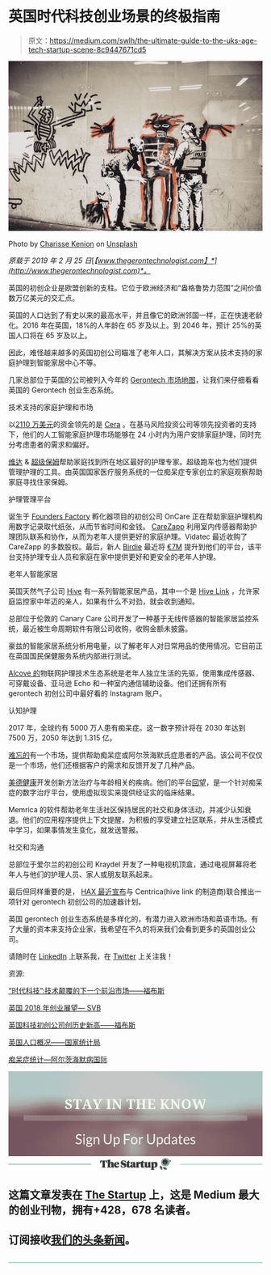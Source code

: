 # 英国时代科技创业场景的终极指南

> 原文：<https://medium.com/swlh/the-ultimate-guide-to-the-uks-age-tech-startup-scene-8c9447671cd5>

![](img/205e7e8ff9a25f9c482d9bbe24698455.png)

Photo by [Charisse Kenion](https://unsplash.com/@charissek?utm_source=medium&utm_medium=referral) on [Unsplash](https://unsplash.com?utm_source=medium&utm_medium=referral)

*原载于 2019 年 2 月 25 日*[*【www.thegerontechnologist.com】*](http://www.thegerontechnologist.com)*。*

英国的初创企业是欧盟创新的支柱。它位于欧洲经济和“盎格鲁势力范围”之间价值数万亿美元的交汇点。

英国的人口达到了有史以来的最高水平，并且像它的欧洲邻国一样，正在快速老龄化。2016 年在英国，18%的人年龄在 65 岁及以上。到 2046 年，预计 25%的英国人口将在 65 岁及以上。

因此，难怪越来越多的英国初创公司瞄准了老年人口，其解决方案从技术支持的家庭护理到智能家居中心不等。

几家总部位于英国的公司被列入今年的 [Gerontech 市场地图](http://www.thegerontechnologist.com/)，让我们来仔细看看英国的 Gerontech 创业生态系统。

技术支持的家庭护理和市场

以[2110 万美元](https://www.crunchbase.com/search/funding_rounds/field/organizations/funding_total/cera)的资金领先的是 [Cera](https://ceracare.co.uk/) 。在基马风险投资公司等领先投资者的支持下，他们的人工智能家庭护理市场能够在 24 小时内为用户安排家庭护理，同时充分考虑患者的需求和偏好。

[维达](https://vida.co.uk/) & [超级保姆](https://supercarers.com/)帮助家庭找到所在地区最好的护理专家。超级跑车也为他们提供管理护理的工具。由英国国家医疗服务系统的一位痴呆症专家创立的家庭观察帮助家庭寻找住家保姆。

护理管理平台

诞生于 [Founders Factory](https://foundersfactory.com/) 孵化器项目的初创公司 OnCare 正在帮助家庭护理机构用数字记录取代纸张，从而节省时间和金钱。 [CareZapp](https://www.carezapp.com/) 利用室内传感器帮助护理团队联系和协作，从而为老年人提供更好的家庭护理。Vidatec 最近收购了 CareZapp 的多数股权。最后，新人 [Birdie](https://birdie.care/) 最近将 [€7M](https://www.crunchbase.com/search/funding_rounds/field/organizations/funding_total/birdie-ce15) 提升到他们的平台，该平台支持护理专业人员和家庭在家中提供更好和更安全的老年人护理。

老年人智能家居

英国天然气子公司 [Hive](https://www.hivehome.com/) 有一系列智能家居产品，其中一个是 [Hive Link](https://www.hivehome.com/services/connected-care-hive-link) ，允许家庭监控家中年迈的亲人，如果有什么不对劲，就会收到通知。

总部位于伦敦的 Canary Care 公司开发了一种基于无线传感器的智能家居监控系统，最近被生命周期软件有限公司收购，收购金额未披露。

豪兹的智能家居系统分析用电量，以了解老年人对日常用品的使用情况。它目前正在英国国民保健服务系统内部进行测试。

[Alcove 的](https://www.youralcove.com/)物联网护理技术生态系统是老年人独立生活的先驱，使用集成传感器、可穿戴设备、亚马逊 Echo 和一种室内通信辅助设备。他们还拥有所有 gerontech 初创公司中最好看的 Instagram 账户。

认知护理

2017 年，全球约有 5000 万人患有痴呆症。这一数字预计将在 2030 年达到 7500 万，2050 年达到 1.315 亿。

[难忘的](https://www.unforgettable.org/)有一个市场，提供帮助痴呆症或阿尔茨海默氏症患者的产品。该公司不仅仅是一个市场，他们还根据客户的需求和反馈开发了几种产品。

[美德健康](http://vrtu.org/)开发创新方法治疗与年龄相关的疾病。他们的平台[回望](https://www.virtue.io/lookback/)，是一个针对痴呆症的数字治疗平台，使用虚拟现实来提供经证实的临床结果。

Memrica 的软件帮助老年生活社区保持居民的社交和身体活动，并减少认知衰退。他们的应用程序提供上下文提醒，为积极的享受建立社区联系，并从生活模式中学习，如果事情发生变化，就发送警报。

社交和沟通

总部位于爱尔兰的初创公司 Kraydel 开发了一种电视机顶盒，通过电视屏幕将老年人与他们的护理人员、家人或朋友联系起来。

最后但同样重要的是， [HAX 最近宣布](https://techcrunch.com/2019/02/25/hax-launches-an-accelerator-program-for-senior-tech/)与 Centrica(hive link 的制造商)联合推出一项针对 gerontech 初创公司的加速器计划。

英国 gerontech 创业生态系统是多样化的，有潜力进入欧洲市场和英语市场。有了大量的资本来支持企业家，我希望在不久的将来我们会看到更多的英国创业公司。

请随时在 [LinkedIn](https://www.linkedin.com/in/keren-etkin-7082a784/) 上联系我，在 [Twitter](https://twitter.com/KerenEtkin) 上关注我！

资源:

[“时代科技”:技术颠覆的下一个前沿市场——福布斯](https://www.forbes.com/sites/tinawoods/2019/02/01/age-tech-the-next-frontier-market-for-technology-disruption/#7258b65b6c84)

[英国 2018 年创业展望— SVB](https://www.svb.com/globalassets/library/uploadedfiles/content/trends_and_insights/reports/startup_outlook_report/uk/svb-suo-uk-report.pdf)

[英国科技初创公司创历史新高——福布斯](https://www.forbes.com/sites/davidprosser/2018/04/06/uk-technology-start-ups-hit-all-time-high/#19c6d14f5d85)

[英国人口概况——国家统计局](https://www.ons.gov.uk/peoplepopulationandcommunity/populationandmigration/populationestimates/articles/overviewoftheukpopulation/july2017)

[痴呆症统计—阿尔茨海默病国际](https://www.alz.co.uk/research/statistics)

[![](img/84083a9529faf7d900c50fdc7c0fefd2.png)](http://eepurl.com/gnWvYT)[![](img/308a8d84fb9b2fab43d66c117fcc4bb4.png)](https://medium.com/swlh)

## 这篇文章发表在 [The Startup](https://medium.com/swlh) 上，这是 Medium 最大的创业刊物，拥有+428，678 名读者。

## 订阅接收[我们的头条新闻](https://growthsupply.com/the-startup-newsletter/)。

[![](img/b0164736ea17a63403e660de5dedf91a.png)](https://medium.com/swlh)